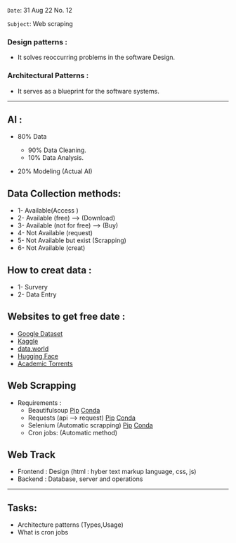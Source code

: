 `Date`: 31 Aug 22 No. 12

`Subject`: Web scraping

### Design patterns :
 - It solves reoccurring problems in the software Design.
 
### Architectural Patterns :
 - It serves as a blueprint for the software systems.
 ---------------------------------------------------------------------------------------------------------------------------------------------------------------------------------------------------------------------------
 
## AI :
  - 80% Data
    - 90% Data Cleaning.
    - 10% Data Analysis.
   
  - 20% Modeling (Actual AI)
  
## Data Collection methods: 
  - 1- Available(Access ) 
  - 2- Available (free) --> (Download)
  - 3- Available (not for free) --> (Buy)
  - 4- Not Available (request)
  - 5- Not Available but exist (Scrapping)
  - 6- Not Available (creat)
  
## How to creat data :
 - 1- Survery
 - 2- Data Entry
 
## Websites to get free date :
  - [Google Dataset](https://datasetsearch.research.google.com/)
  - [Kaggle](https://www.kaggle.com/datasets)
  - [data.world](https://data.world/datasets/open-data)
  - [Hugging Face](https://huggingface.co/datasets)
  - [Academic Torrents](https://academictorrents.com/collection/datasets)
  
## Web Scrapping 
- Requirements :
  - Beautifulsoup [Pip](https://pypi.org/project/beautifulsoup4/) [Conda](https://anaconda.org/anaconda/beautifulsoup4)
  - Requests (api --> request) [Pip](https://pypi.org/project/requests/) [Conda](https://anaconda.org/anaconda/requests)
  - Selenium (Automatic scrapping) [Pip](https://pypi.org/project/selenium/) [Conda](https://anaconda.org/conda-forge/selenium)
  - Cron jobs: (Automatic method)
  
## Web Track 
- Frontend : Design (html : hyber text markup language, css, js)
- Backend : Database, server and operations
----------------------------------------------------------------------------------------------------------------------------------------------------------------------------------------------------------------------------


## Tasks:
-  Architecture patterns (Types,Usage)
-  What is cron jobs

  
 
 
